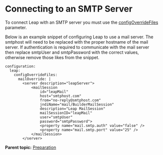 # Connecting to an SMTP Server

To connect Leap with an SMTP server you must use the [configOverrideFiles](helm_open_liberty_custom.md) parameter. 

Below is an example snippet of configuring Leap to use a mail server. The smtphost will need to be replaced with the proper hostname of the mail server. If authentication is required to communicate with the mail server then replace smtpUser and smtpPassword with the correct values, otherwise remove those likes from the snippet.

``` {#codeblock_xhw_l5s_gxb}
configuration: 
  leap: 
    configOverrideFiles: 
      mailOverride: | 
        <server description="leapServer"> 
            <mailSession  
                id="leapMail"
                host="smtphost.com"  
                from="no-reply@smtphost.com"  
                jndiName="mail/BuilderMailSession"  
                description="Leap MailSession"  
                mailSessionID="leapMail" 
                user="smtpUser" 
                password="smtpPassword"> 
                <property name="mail.smtp.auth" value="false" /> 
                <property name="mail.smtp.port" value="25" /> 
            </mailSession> 
        </server>
```

**Parent topic:** [Preparation](helm_preparation.md)